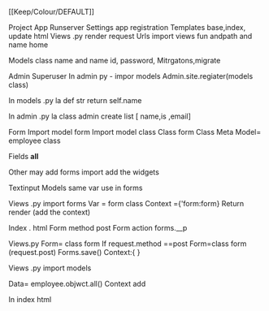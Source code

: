 [[Keep/Colour/DEFAULT]] 

 Project 
 App
 Runserver
 Settings app registration
 Templates base,index, update html
 Views .py render request
 Urls import views fun andpath and name home
 
 Models class name and name id, password,
 Mitrgatons,migrate 



Admin 
Superuser
In admin py - impor models
Admin.site.regiater(models class)



In models .py la def  str  return self.name




In admin .py la class admin create list [ name,is ,email]


Form
Import model form
Import model class
Class form 
Class Meta 
Model= employee class

Fields __all__

Other may add forms import add the widgets 

Textinput
Models same var use in forms



Views .py import forms 
Var = form class
Context ={'form:form}
Return render (add the context)


Index . html
Form method post 
Form action forms.__p


Views.py
Form= class form
If request.method ==post
Form=class form (request.post)
Forms.save()
Context:{ }


Views .py import models

Data= employee.objwct.all()
Context add

In index html 
